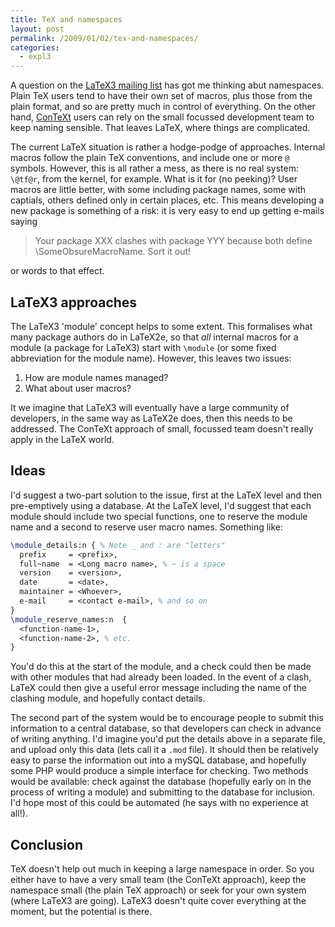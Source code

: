 ```yaml
---
title: TeX and namespaces
layout: post
permalink: /2009/01/02/tex-and-namespaces/
categories:
  - expl3
---
```

A question on the [LaTeX3 mailing list](https://www.latex-project.org/latex3.html) has got me thinking abut namespaces. Plain TeX users tend to have their own set of macros, plus those from the plain format, and so are pretty much in control of everything. On the other hand, [ConTeXt](http://www.pragma-ade.com/) users can rely on the small focussed development team to keep naming sensible. That leaves LaTeX, where things are complicated.

The current LaTeX situation is rather a hodge-podge of approaches. Internal macros follow the plain TeX conventions, and include one or more `@` symbols. However, this is all rather a mess, as there is no real system: `\@tf@r`, from the kernel, for example. What is it for (no peeking)? User macros are little better, with some including package names, some with captials, others defined only in certain places, etc. This means developing a new package is something of a risk: it is very easy to end up getting e-mails saying

> Your package XXX clashes with package YYY because both define \SomeObsureMacroName. Sort it out!

or words to that effect.

## LaTeX3 approaches

The LaTeX3 'module' concept helps to some extent. This formalises what many package authors do in LaTeX2e, so that _all_ internal macros for a module (a package for LaTeX3) start with `\module` (or some fixed abbreviation for the module name). However, this leaves two issues:

1. How are module names managed?
2. What about user macros?

It we imagine that LaTeX3 will eventually have a large community of developers, in the same way as LaTeX2e does, then this needs to be addressed. The ConTeXt approach of small, focussed team doesn't really apply in the LaTeX world.

## Ideas

I'd suggest a two-part solution to the issue, first at the LaTeX level and then pre-emptively using a database. At the LaTeX level, I'd suggest that each module should include two special functions, one to reserve the module name and a second to reserve user macro names. Something like:

```latex
\module_details:n { % Note _ and : are "letters"
  prefix     = <prefix>,
  full~name  = <Long macro name>, % ~ is a space
  version    = <version>,
  date       = <date>,
  maintainer = <Whoever>,
  e-mail     = <contact e-mail>, % and so on
}
\module_reserve_names:n  {
  <function-name-1>,
  <function-name-2>, % etc.
}
```

You'd do this at the start of the module, and a check could then be made with other modules that had already been loaded. In the event of a clash, LaTeX could then give a useful error message including the name of the clashing module, and hopefully contact details.

The second part of the system would be to encourage people to submit this information to a central database, so that developers can check in advance of writing anything. I'd imagine you'd put the details above in a separate file, and upload only this data (lets call it a `.mod` file). It should then be relatively easy to parse the information out into a mySQL database, and hopefully some PHP would produce a simple interface for checking. Two methods would be available: check against the database (hopefully early on in the process of writing a module) and submitting to the database for inclusion. I'd hope most of this could be automated (he says with no experience at all!).

## Conclusion

TeX doesn't help out much in keeping a large namespace in order. So you either have to have a very small team (the ConTeXt approach), keep the namespace small (the plain TeX approach) or seek for your own system (where LaTeX3 are going). LaTeX3 doesn't quite cover everything at the moment, but the potential is there.
